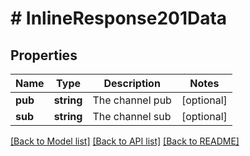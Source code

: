 # # InlineResponse201Data

## Properties

Name | Type | Description | Notes
------------ | ------------- | ------------- | -------------
**pub** | **string** | The channel pub | [optional] 
**sub** | **string** | The channel sub | [optional] 

[[Back to Model list]](../../README.md#documentation-for-models) [[Back to API list]](../../README.md#documentation-for-api-endpoints) [[Back to README]](../../README.md)


